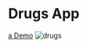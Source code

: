 # Drugs App

[a Demo](http://shocking-able.surge.sh/)
![drugs](https://user-images.githubusercontent.com/29684183/49148132-8ec6f100-f317-11e8-99cc-5fea1ce26615.JPG)
